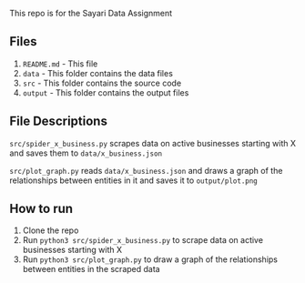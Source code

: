 This repo is for the Sayari Data Assignment
<!-- Explain each file in the repo-->
## Files
1. `README.md` - This file
2. `data` - This folder contains the data files
3. `src` - This folder contains the source code
4. `output` - This folder contains the output files

## File Descriptions

`src/spider_x_business.py` scrapes data on active businesses starting with X and saves them to `data/x_business.json`

`src/plot_graph.py` reads `data/x_business.json` and draws a graph of the relationships between entities in it and saves it to `output/plot.png`

## How to run   
1. Clone the repo
2. Run `python3 src/spider_x_business.py` to scrape data on active businesses starting with X
3. Run `python3 src/plot_graph.py` to draw a graph of the relationships between entities in the scraped data




